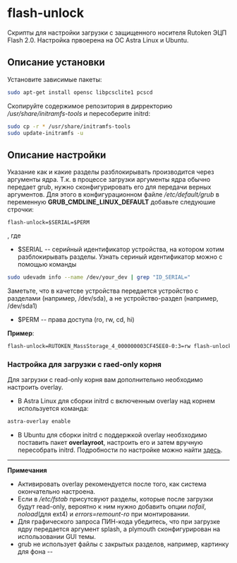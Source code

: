 # flash-unlock
Скрипты для настройки загрузки с защищенного носителя Rutoken ЭЦП Flash 2.0. Настройка првоерена на ОС Astra Linux и Ubuntu.

## Описание установки
Установите зависимые пакеты:
```bash
sudo apt-get install opensc libpcsclite1 pcscd
```

Cкопируйте содержимое репозитория в дирректорию _/usr/share/initramfs-tools_ и пересоберите initrd:
```bash
sudo cp -r * /usr/share/initramfs-tools
sudo update-initramfs -u
```

## Описание настройки
Указание как и какие разделы разблокирывать производится через аргументы ядра. Т.к. в процессе загрузки аргументы ядра обычно передает grub, нужно сконфигурировать его для передачи верных аргументов. Для этого в конфигурационном файле */etc/default/grub* в переменную **GRUB_CMDLINE_LINUX_DEFAULT** добавьте следуюшие строчки:
```
flash-unlock=$SERIAL=$PERM
```
, где 
* $SERIAL --  серийный идентификатор устройства, на котором хотим разблокирывать разделы. Узнать сериный идентификатор можно с помощью команды 
```bash
sudo udevadm info --name /dev/your_dev | grep "ID_SERIAL="
```
Заметьте, что в качетсве устройства передается устройство с разделами (например, /dev/sda), а не устройство-раздел (например, /dev/sda1)
* $PERM -- права доступа (ro, rw, cd, hi)

**Пример**:
```bash
flash-unlock=RUTOKEN_MassStorage_4_000000003CF45EE0-0:3=rw flash-unlock=RUTOKEN_MassStorage_3_000000003CF45EE0-0:2=ro
```

### Настройка для загрузки с raed-only корня
Для загрузки с read-only корня вам дополнительно необходимо настроить overlay. 
* В Astra Linux для сборки initrd с включенным overlay над корнем используется команда:
```bash
astra-overlay enable
```
* В Ubuntu для сборки initrd с поддержкой overlay необзходимо поставить пакет **overlayroot**, настроить его и затем вручную пересобрать initrd. Подробности по настройке можно найти [здесь](https://spin.atomicobject.com/2015/03/10/protecting-ubuntu-root-filesystem/).

---
**Примечания**
* Активировать overlay рекомендуется после того, как система окончательно настроена.
* Если в */etc/fstab* присутсвуют разделы, которые после загрузки будут read-only, вероятно к ним нужно добавить опции *nofail*, *noload*(для ext4) и *errors=remount-ro* при монтировании.
* Для графического запроса ПИН-кода убедитесь, что при загрузке ядру передается аргумент splash, а plymouth сконфигурирован на использовании GUI темы.
* grub не использует файлы с закрытых разделов, например, картинку для фона
--



